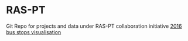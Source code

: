 # RAS-PT
Git Repo for projects and data under RAS-PT collaboration initiative
[2016 bus stops visualisation](bus_stops.html)
